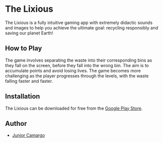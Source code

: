 # The Lixious

The Lixious is a fully intuitive gaming app with extremely didactic sounds and images to help you achieve the ultimate goal: recycling responsibly and saving our planet Earth!

## How to Play

The game involves separating the waste into their corresponding bins as they fall on the screen, before they fall into the wrong bin. The aim is to accumulate points and avoid losing lives. The game becomes more challenging as the player progresses through the levels, with the waste falling faster and faster.


## Installation

The Lixious can be downloaded for free from the [Google Play Store](https://play.google.com/store/apps/details?id=com.jr.thelixious).

## Author
- [Junior Camargo](https://github.com/JuniorC07)
